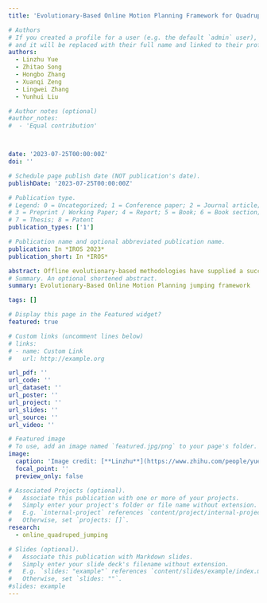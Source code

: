 ```yaml
---
title: 'Evolutionary-Based Online Motion Planning Framework for Quadruped Robot Jumping'

# Authors
# If you created a profile for a user (e.g. the default `admin` user), write the username (folder name) here
# and it will be replaced with their full name and linked to their profile.
authors:
  - Linzhu Yue
  - Zhitao Song
  - Hongbo Zhang
  - Xuanqi Zeng
  - Lingwei Zhang
  - Yunhui Liu

# Author notes (optional)
#author_notes:
#  - 'Equal contribution'



date: '2023-07-25T00:00:00Z'
doi: ''

# Schedule page publish date (NOT publication's date).
publishDate: '2023-07-25T00:00:00Z'

# Publication type.
# Legend: 0 = Uncategorized; 1 = Conference paper; 2 = Journal article;
# 3 = Preprint / Working Paper; 4 = Report; 5 = Book; 6 = Book section;
# 7 = Thesis; 8 = Patent
publication_types: ['1']

# Publication name and optional abbreviated publication name.
publication: In *IROS 2023*
publication_short: In *IROS*

abstract: Offline evolutionary-based methodologies have supplied a successful motion planning framework for the quadrupedal jump. However, the time-consuming computation caused by massive population evolution in offline evolutionary-based jumping framework significantly limits the popularity in the quadrupedal field. This paper presents a time-friendly online motion planning framework based on meta-heuristic Differential evolution (DE), Latin hypercube sampling, and  Configuration space (DLC). The DLC framework establishes a multidimensional optimization problem leveraging centroidal dynamics to determine the ideal trajectory of the center of mass (CoM) and ground reaction forces (GRFs). The configuration space is introduced to the evolutionary optimization in order to condense the searching region. Latin hypercube sampling offers more uniform initial populations of DE under limited sampling points, accelerating away from a local minimum. This research also constructs a collection of pre-motion trajectories as a warm start when the objective state is in the neighborhood of the pre-motion state to drastically reduce the solving time. The proposed methodology is successfully validated via real robot experiments for online jumping trajectory optimization with different jumping motions (e.g., ordinary jumping, flipping, and spinning).
# Summary. An optional shortened abstract.
summary: Evolutionary-Based Online Motion Planning jumping framework

tags: []

# Display this page in the Featured widget?
featured: true

# Custom links (uncomment lines below)
# links:
# - name: Custom Link
#   url: http://example.org

url_pdf: ''
url_code: ''
url_dataset: ''
url_poster: ''
url_project: ''
url_slides: ''
url_source: ''
url_video: ''

# Featured image
# To use, add an image named `featured.jpg/png` to your page's folder.
image:
  caption: 'Image credit: [**Linzhu**](https://www.zhihu.com/people/yuexiaozhu)'
  focal_point: ''
  preview_only: false

# Associated Projects (optional).
#   Associate this publication with one or more of your projects.
#   Simply enter your project's folder or file name without extension.
#   E.g. `internal-project` references `content/project/internal-project/index.md`.
#   Otherwise, set `projects: []`.
research:
  - online_quadruped_jumping

# Slides (optional).
#   Associate this publication with Markdown slides.
#   Simply enter your slide deck's filename without extension.
#   E.g. `slides: "example"` references `content/slides/example/index.md`.
#   Otherwise, set `slides: ""`.
#slides: example
---
```


